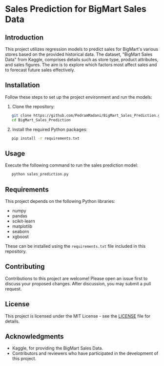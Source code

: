 # Sales Prediction for BigMart Sales Data

## Introduction
This project utilizes regression models to predict sales for BigMart's various stores based on the provided historical data. The dataset, "BigMart Sales Data" from Kaggle, comprises details such as store type, product attributes, and sales figures. The aim is to explore which factors most affect sales and to forecast future sales effectively.

## Installation
Follow these steps to set up the project environment and run the models:

1. Clone the repository:
```bash
   git clone https://github.com/PedramMadani/BigMart_Sales_Prediction.git
   cd BigMart_Sales_Prediction
```
2. Install the required Python packages:
```bash
   pip install -r requirements.txt
```

## Usage
   Execute the following command to run the sales prediction model:
```bash
   python sales_prediction.py
```
## Requirements
This project depends on the following Python libraries:
- numpy
- pandas
- scikit-learn
- matplotlib
- seaborn
- xgboost

These can be installed using the `requirements.txt` file included in this repository.

## Contributing
Contributions to this project are welcome! Please open an issue first to discuss your proposed changes. After discussion, you may submit a pull request.

## License
This project is licensed under the MIT License - see the [LICENSE](LICENSE) file for details.

## Acknowledgments
- Kaggle, for providing the BigMart Sales Data.
- Contributors and reviewers who have participated in the development of this project.

